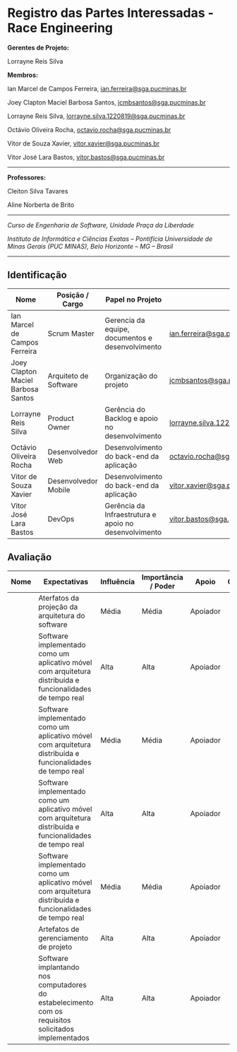 # Registro das Partes Interessadas - Race Engineering


**Gerentes de Projeto:**

Lorrayne Reis Silva

**Membros:**

Ian Marcel de Campos Ferreira, ian.ferreira@sga.pucminas.br

Joey Clapton Maciel Barbosa Santos, jcmbsantos@sga.pucminas.br

Lorrayne Reis Silva, lorrayne.silva.1220819@sga.pucminas.br

Octávio Oliveira Rocha, octavio.rocha@sga.pucminas.br

Vitor de Souza Xavier, vitor.xavier@sga.pucminas.br

Vitor José Lara Bastos, vitor.bastos@sga.pucminas.br

---

**Professores:**

Cleiton Silva Tavares


Aline Norberta de Brito

---

_Curso de Engenharia de Software, Unidade Praça da Liberdade_

_Instituto de Informática e Ciências Exatas – Pontifícia Universidade de Minas Gerais (PUC MINAS), Belo Horizonte – MG – Brasil_

---

## Identificação

| Nome | Posição / Cargo | Papel no Projeto | Email | Telefone
| --- | --- | --- | --- | --- |
| Ian Marcel de Campos Ferreira  | Scrum Master  | Gerencia da equipe, documentos e desenvolvimento  | ian.ferreira@sga.pucminas.br  | 31 99108-0373
| Joey Clapton Maciel Barbosa Santos  | Arquiteto de Software  | Organização do projeto  | jcmbsantos@sga.pucminas.br  | 31 99381-4531
| Lorrayne Reis Silva  | Product Owner  | Gerência do Backlog e apoio no desenvolvimento  | lorrayne.silva.1220819@sga.pucminas.br  | 31 97520-9457
| Octávio Oliveira Rocha  | Desenvolvedor Web  | Desenvolvimento do back-end da aplicação  | octavio.rocha@sga.pucminas.br  | 31 9234-7077
| Vitor de Souza Xavier  | Desenvolvedor Mobile  | Desenvolvimento do back-end da aplicação  | vitor.xavier@sga.pucminas.br  | 31 99102-4051
| Vitor José Lara Bastos  | DevOps  | Gerência da Infraestrutura e apoio no desenvolvimento  | vitor.bastos@sga.pucminas.br  | 31 99666-6120

## Avaliação

| Nome | Expectativas | Influência | Importância / Poder | Apoio | Observações |
| --- | --- | --- | --- | --- | --- |
|   | Aterfatos da projeção da arquitetura do software | Média | Média | Apoiador |
|   | Software implementado como um aplicativo móvel com arquitetura distribuída e funcionalidades de tempo real | Alta | Alta | Apoiador |
|   | Software implementado como um aplicativo móvel com arquitetura distribuída e funcionalidades de tempo real | Média | Média | Apoiador |
|   | Software implementado como um aplicativo móvel com arquitetura distribuída e funcionalidades de tempo real | Alta | Alta | Apoiador |
|   | Software implementado como um aplicativo móvel com arquitetura distribuída e funcionalidades de tempo real | Média | Média | Apoiador |
|   | Artefatos de gerenciamento de projeto | Alta | Alta | Apoiador |
|   | Software implantando nos computadores do estabelecimento com os requisitos solicitados implementados | Alta | Alta | Apoiador |
